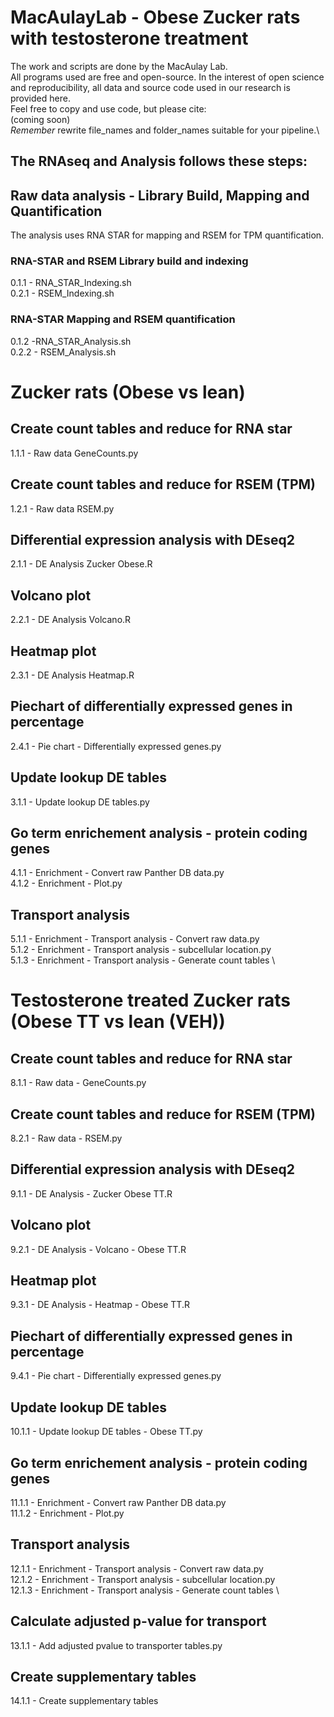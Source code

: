 # MacAulayLab - Obese Zucker rats with testosterone treatment #
The work and scripts are done by the MacAulay Lab.\
All programs used are free and open-source.
In the interest of open science and reproducibility, all data and source code used in our research is provided here.\
Feel free to copy and use code, but please cite:\
(coming soon) \
*Remember* rewrite file_names and folder_names suitable for your pipeline.\

## The RNAseq and Analysis follows these steps:
## Raw data analysis - Library Build, Mapping and Quantification ##
The analysis uses RNA STAR for mapping and RSEM for TPM quantification.
### RNA-STAR and RSEM Library build and indexing ###

0.1.1 - RNA_STAR_Indexing.sh \
0.2.1 - RSEM_Indexing.sh

### RNA-STAR Mapping and RSEM quantification ###

0.1.2 -RNA_STAR_Analysis.sh \
0.2.2 - RSEM_Analysis.sh

# Zucker rats (Obese vs lean) #
## Create count tables and reduce for RNA star ##

1.1.1 - Raw data GeneCounts.py

## Create count tables and reduce for RSEM (TPM) ##

1.2.1 - Raw data RSEM.py

## Differential expression analysis with DEseq2 ##

2.1.1 - DE Analysis Zucker Obese.R

## Volcano plot ##

2.2.1 - DE Analysis Volcano.R

## Heatmap plot ##

2.3.1 - DE Analysis Heatmap.R

## Piechart of differentially expressed genes in percentage ##

2.4.1 - Pie chart - Differentially expressed genes.py

## Update lookup DE tables ##

3.1.1 - Update lookup DE tables.py

## Go term enrichement analysis - protein coding genes ##

4.1.1 - Enrichment - Convert raw Panther DB data.py \
4.1.2 - Enrichment - Plot.py

## Transport analysis ##

5.1.1 - Enrichment - Transport analysis - Convert raw data.py \
5.1.2 - Enrichment - Transport analysis - subcellular location.py \
5.1.3 - Enrichment - Transport analysis - Generate count tables \

# Testosterone treated Zucker rats (Obese TT vs lean (VEH)) #

## Create count tables and reduce for RNA star ##

8.1.1 - Raw data - GeneCounts.py

## Create count tables and reduce for RSEM (TPM) ##

8.2.1 - Raw data - RSEM.py

## Differential expression analysis with DEseq2 ##

9.1.1 - DE Analysis - Zucker Obese TT.R

## Volcano plot ##

9.2.1 - DE Analysis - Volcano - Obese TT.R

## Heatmap plot ##

9.3.1 - DE Analysis - Heatmap - Obese TT.R

## Piechart of differentially expressed genes in percentage ##

9.4.1 - Pie chart - Differentially expressed genes.py

## Update lookup DE tables ##

10.1.1 - Update lookup DE tables - Obese TT.py

## Go term enrichement analysis - protein coding genes ##

11.1.1 - Enrichment - Convert raw Panther DB data.py \
11.1.2 - Enrichment - Plot.py

## Transport analysis ##

12.1.1 - Enrichment - Transport analysis - Convert raw data.py \
12.1.2 - Enrichment - Transport analysis - subcellular location.py \
12.1.3 - Enrichment - Transport analysis - Generate count tables \

## Calculate adjusted p-value for transport ##

13.1.1 - Add adjusted pvalue to transporter tables.py

## Create supplementary tables ##

14.1.1 - Create supplementary tables
